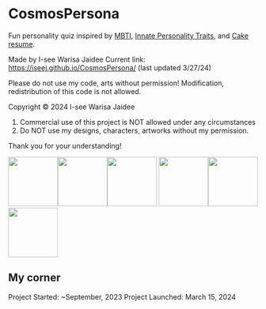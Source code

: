 # CosmosPersona
Fun personality quiz inspired by [MBTI](https://www.16personalities.com/free-personality-test), [Innate Personality Traits](https://typeofyou.alltheway.tw/en/), and [Cake resume](https://www.cakeresume.com/campaigns/what-cake-r-u/en?locale=en).


Made by I-see Warisa Jaidee
Current link: https://iseej.github.io/CosmosPersona/ (last updated 3/27/24)

Please do not use my code, arts without permission! 
Modification, redistribution of this code is not allowed.

Copyright &copy; 2024 I-see Warisa Jaidee

1. Commercial use of this project is NOT allowed under any circumstances
2. Do NOT use my designs, characters, artworks without my permission.

Thank you for your understanding!

<img src="https://github.com/IseeJ/LovePawsona/blob/308991fbb02d7805c0909d145a139db1edc29837/IMG/Heh/Untitled_Artwork1654.gif" width="100"><img src="https://github.com/IseeJ/LovePawsona/blob/308991fbb02d7805c0909d145a139db1edc29837/IMG/Heh/Untitled_Artwork1654.gif" width="100"><img src="https://github.com/IseeJ/LovePawsona/blob/308991fbb02d7805c0909d145a139db1edc29837/IMG/Heh/Untitled_Artwork1654.gif" width="100">
<img src="https://github.com/IseeJ/LovePawsona/blob/308991fbb02d7805c0909d145a139db1edc29837/IMG/Heh/Untitled_Artwork1654.gif" width="100"><img src="https://github.com/IseeJ/LovePawsona/blob/308991fbb02d7805c0909d145a139db1edc29837/IMG/Heh/Untitled_Artwork1654.gif" width="100"><img src="https://github.com/IseeJ/LovePawsona/blob/308991fbb02d7805c0909d145a139db1edc29837/IMG/Heh/Untitled_Artwork1654.gif" width="100">


## My corner

Project Started: ~September, 2023
Project Launched: March 15, 2024

